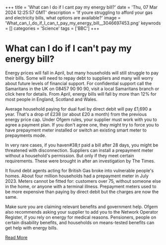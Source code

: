 +++
title = 'What can I do if I cant pay my energy bill?'
date = 'Thu, 07 Mar 2024 12:25:57 GMT'
description = 'If youre struggling to afford your gas and electricity bills, what options are available?'
image = 'What_can_I_do_if_I_can_t_pay_my_energy_bill__3046697453.png'
keywrods =  []
categories = 'Science'
tags = ['BBC']
+++

# What can I do if I can't pay my energy bill?

Energy prices will fall in April, but many households will still struggle to pay their bills.
Some will need to repay debt to suppliers and many will worry about future levels of financial support.
For confidential support call the Samaritans in the UK on 08457 90 90 90, visit a local Samaritans branch or click here for details.
From April, energy bills will fall by more than 12% for most people in England, Scotland and Wales.

Average household paying for dual fuel by direct debit will pay £1,690 a year.
That<bb>'s a drop of £238 (or about £20 a month) from the previous energy price cap.
Under Ofgem rules, your supplier must work with you to agree a payment plan.
If you don<bb>'t agree one, they might try to force you to have prepayment meter installed or switch an existing smart meter to prepayments mode.

In very rare cases, if you haven<bb>#38;t paid a bill after 28 days, you might be threatened with disconnection.
Suppliers can install a prepayment meter without a household<bb>'s permission.
But only if they meet certain requirements.
These were brought in after an investigation by The Times.

It found debt agents acting for British Gas broke into vulnerable people's homes.
About four million households had a prepayment meter in July 2023.
Meters cannot be fitted for: customers over 75, without someone else in the home, or anyone with a terminal illness.
Prepayment meters used to be more expensive than paying by direct debit but the charges are now the same.

Make sure you are claiming relevant benefits and government help.
Ofgem also recommends asking your supplier to add you to the Network Operator Register, if you rely on energy for medical reasons.
Pensioners, people on certain disability benefits, and households on means-tested benefits can get help with energy bills.


[Read More](https://www.bbc.co.uk/news/business-62435432)
